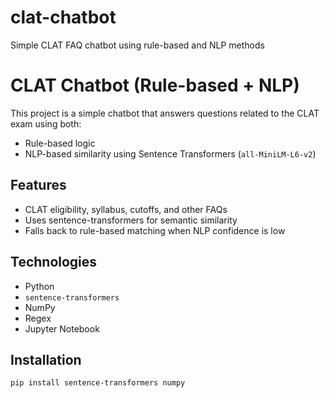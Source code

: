 # clat-chatbot
Simple CLAT FAQ chatbot using rule-based and NLP methods

# CLAT Chatbot (Rule-based + NLP)

This project is a simple chatbot that answers questions related to the CLAT exam using both:
- Rule-based logic
- NLP-based similarity using Sentence Transformers (`all-MiniLM-L6-v2`)

## Features
- CLAT eligibility, syllabus, cutoffs, and other FAQs
- Uses sentence-transformers for semantic similarity
- Falls back to rule-based matching when NLP confidence is low

## Technologies
- Python
- `sentence-transformers`
- NumPy
- Regex
- Jupyter Notebook

## Installation
```bash
pip install sentence-transformers numpy
